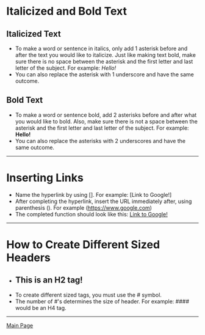 # **Italicized and Bold Text** 
## Italicized Text 
* To make a word or sentence in italics, only add 1 asterisk before and after the text you would like to italicize. Just like making text bold, make sure there is no space between the asterisk and the first letter and last letter of the subject. For example: *Hello!*
* You can also replace the asterisk with 1 underscore and have the same outcome. 

## Bold Text
* To make a word or sentence bold, add 2 asterisks before and after what you would like to bold. Also, make sure there is not a space between the asterisk and the first letter and last letter of the subject. For example: **Hello!**
* You can also replace the asterisks with 2 underscores and have the same outcome. 
***
# **Inserting Links** 
* Name the hyperlink by using []. For example: [Link to Google!] 
* After completing the hyperlink, insert the URL immediately after, using parenthesis (). For example (https://www.google.com)
* The completed function should look like this: [Link to Google!](https://www.google.com) 
***
# **How to Create Different Sized Headers**
* ## This is an H2 tag! 
* To create different sized tags, you must use the # symbol.
* The number of #'s determines the size of header. For example: #### would be an H4 tag.
***
[Main Page](https://github.com/OWilhite/FinalProject)
